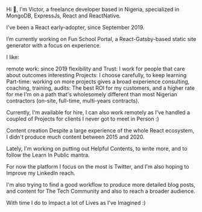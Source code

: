 Hi 👋, I'm Victor, a freelance developer based in Nigeria, specialized in MongoDB, ExpressJs, React and ReactNative.

I've been a React early-adopter, since September 2019.

I’m currently working on Fun School Portal, a React-Gatsby-based static site generator with a focus on experience.

I like:

remote work: since 2019
flexibility and Trust: 
I work for people that care about outcomes
interesting Projects: 
I choose carefully, to keep learning
Part-time: 
working on more projects gives a broad experience
consulting, coaching, training, audits: 
The best ROI for my customers, and a higher rate for me
I'm on a path that's wholesomely different than most Nigerian contractors (on-site, full-time, multi-years contracts).

Currently, I'm available for hire, I can also work remotely as I've handled a coupled of Projects for clients I never got to meet in Person :)

Content creation
Despite a large experience of the whole React ecosystem, I didn't produce much content between 2015 and 2020.

Lately, I'm working on putting out Helpful Contents, to write more, and to follow the Learn In Public mantra.

For now the platform I focus on the most is Twitter, and I'm also hoping to Improve my LinkedIn reach.

I'm also trying to find a good workflow to produce more detailed blog posts, and content for The Tech Community and also to reach a broader audience.

With time I do to Impact a lot of Lives as I've Imagined :)
